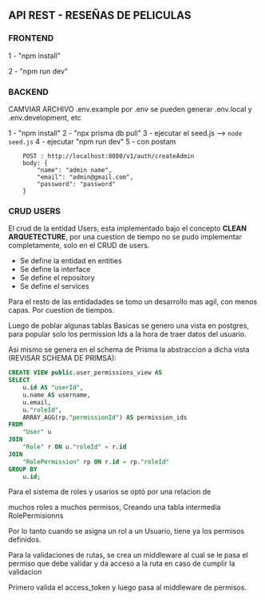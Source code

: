 ## API REST - RESEÑAS DE PELICULAS

### FRONTEND ###

1 - "npm install"

2 - "npm run dev"

### BACKEND ###

CAMVIAR ARCHIVO .env.example por .env
se pueden generar .env.local y .env.development, etc

1 - "npm install"
2 - "npx prisma db pull"
3 - ejecutar el seed.js --> ``` node seed.js ```
4 - ejecutar "npm run dev"
5 - con postam

```
    POST : http://localhost:8080/v1/auth/createAdmin
    body: {
        "name": "admin name",
        "email": "admin@gmail.com",
        "password": "password"
    }
```

### CRUD USERS

El crud de la entidad Users, esta implementado bajo el concepto **CLEAN ARQUETECTURE**, por una cuestion de tiempo no se pudo implementar completamente, solo en el CRUD de users.
 
 * Se define la entidad en entities
 * Se define la interface
 * Se define el repository
 * Se define el services


Para el resto de las entidadades se tomo un desarrollo mas agil, con menos capas. Por cuestion de tiempos.

Luego de poblar algunas tablas Basicas se genero una vista en postgres, para popular solo los permission Ids a la hora de traer datos del usuario.

Asi mismo se genera en el schema de Prisma la abstraccion a dicha vista (REVISAR SCHEMA DE PRIMSA):

```sql
CREATE VIEW public.user_permissions_view AS
SELECT
    u.id AS "userId",
    u.name AS username,
    u.email,
	u."roleId",
    ARRAY_AGG(rp."permissionId") AS permission_ids
FROM
    "User" u
JOIN
    "Role" r ON u."roleId" = r.id
JOIN
    "RolePermission" rp ON r.id = rp."roleId"
GROUP BY
    u.id;
```

Para el sistema de roles y usarios se optó por una relacion de 

muchos roles a muchos permisos, Creando una tabla intermedia RolePermisionns

Por lo tanto cuando se asigna un rol a un Usuario, tiene ya los permisos definidos.

Para la validaciones de rutas, se crea un middleware al cual se le pasa el permiso que debe validar y da acceso a la ruta en caso de cumplir la validacion

Primero valida el access_token y luego pasa al middleware de permisos.
